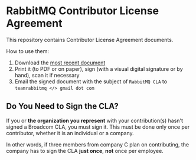 # RabbitMQ Contributor License Agreement

This repository contains Contributor License Agreement documents.

How to use them:

1. Download the [most recent document](./docs/2024.05.22-avgo-cla.docx)
2. Print it (to PDF or on paper), sign (with a visual digital signature or by hand), scan it if necessary
3. Email the signed document with the subject of `RabbitMQ CLA` to `teamrabbitmq </> gmail dot com`

## Do You Need to Sign the CLA?

If you or **the organization you represent** with your contribution(s) hasn't signed a Broadcom CLA,
you must sign it. This must be done only once per contributor, whether it is an individual or a company.

In other words, if three members from company C plan on contributing, the company has to sign the CLA **just once**,
**not** once per employee.
